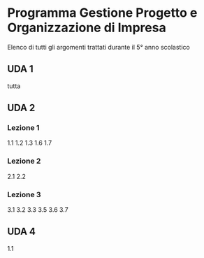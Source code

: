 # Programma Gestione Progetto e Organizzazione di Impresa
Elenco di tutti gli argomenti trattati durante il 5° anno scolastico 


## UDA 1
tutta

## UDA 2
### Lezione 1 
1.1
1.2
1.3
1.6
1.7

### Lezione 2
2.1
2.2

### Lezione 3
3.1
3.2
3.3
3.5
3.6
3.7

## UDA 4
1.1
<!--stackedit_data:
eyJoaXN0b3J5IjpbLTg0MzEzMzk3NiwyMTE1MTI3NjBdfQ==
-->
